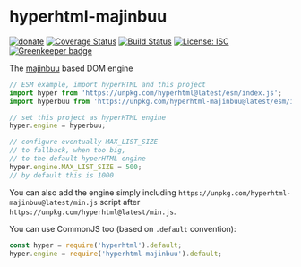 # hyperhtml-majinbuu

[![donate](https://img.shields.io/badge/$-donate-ff69b4.svg?maxAge=2592000&style=flat)](https://github.com/WebReflection/donate)
[![Coverage Status](https://coveralls.io/repos/github/WebReflection/hyperhtml-majinbuu/badge.svg?branch=master)](https://coveralls.io/github/WebReflection/hyperhtml-majinbuu?branch=master)
[![Build Status](https://travis-ci.org/WebReflection/hyperhtml-majinbuu.svg?branch=master)](https://travis-ci.org/WebReflection/hyperhtml-majinbuu)
[![License: ISC](https://img.shields.io/badge/License-ISC-yellow.svg)](https://opensource.org/licenses/ISC)
[![Greenkeeper badge](https://badges.greenkeeper.io/WebReflection/hyperhtml-majinbuu.svg)](https://greenkeeper.io/)

The [majinbuu](https://github.com/WebReflection/majinbuu) based DOM engine

```js
// ESM example, import hyperHTML and this project
import hyper from 'https://unpkg.com/hyperhtml@latest/esm/index.js';
import hyperbuu from 'https://unpkg.com/hyperhtml-majinbuu@latest/esm/index.js';

// set this project as hyperHTML engine
hyper.engine = hyperbuu;

// configure eventually MAX_LIST_SIZE
// to fallback, when too big,
// to the default hyperHTML engine
hyper.engine.MAX_LIST_SIZE = 500;
// by default this is 1000
```

You can also add the engine simply including `https://unpkg.com/hyperhtml-majinbuu@latest/min.js` script after `https://unpkg.com/hyperhtml@latest/min.js`.

You can use CommonJS too (based on `.default` convention):
```js
const hyper = require('hyperhtml').default;
hyper.engine = require('hyperhtml-majinbuu').default;
```